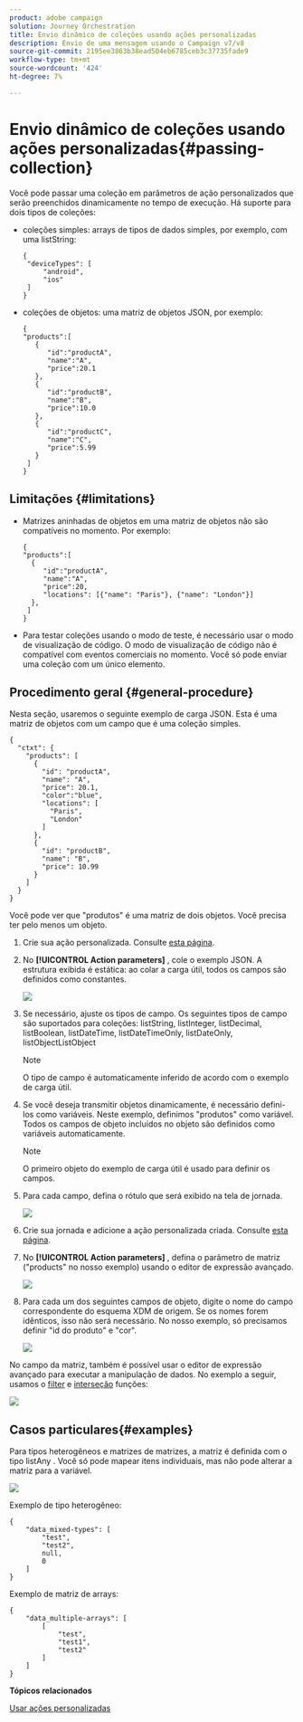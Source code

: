 ```yaml
---
product: adobe campaign
solution: Journey Orchestration
title: Envio dinâmico de coleções usando ações personalizadas
description: Envio de uma mensagem usando o Campaign v7/v8
source-git-commit: 2195ee3863b38ead504eb6785ceb3c37735fade9
workflow-type: tm+mt
source-wordcount: '424'
ht-degree: 7%

---
```



# Envio dinâmico de coleções usando ações personalizadas{#passing-collection}

Você pode passar uma coleção em parâmetros de ação personalizados que serão preenchidos dinamicamente no tempo de execução. Há suporte para dois tipos de coleções:

* coleções simples: arrays de tipos de dados simples, por exemplo, com uma listString:

   ```
   {
    "deviceTypes": [
        "android",
        "ios"
    ]
   }
   ```

* coleções de objetos: uma matriz de objetos JSON, por exemplo:

   ```
   {
   "products":[
      {
         "id":"productA",
         "name":"A",
         "price":20.1
      },
      {
         "id":"productB",
         "name":"B",
         "price":10.0
      },
      {
         "id":"productC",
         "name":"C",
         "price":5.99
      }
    ]
   }
   ```

## Limitações {#limitations}

* Matrizes aninhadas de objetos em uma matriz de objetos não são compatíveis no momento. Por exemplo:

   ```
   {
   "products":[
     {
        "id":"productA",
        "name":"A",
        "price":20,
        "locations": [{"name": "Paris"}, {"name": "London"}]
     },
    ]
   }
   ```
* Para testar coleções usando o modo de teste, é necessário usar o modo de visualização de código. O modo de visualização de código não é compatível com eventos comerciais no momento. Você só pode enviar uma coleção com um único elemento.

## Procedimento geral {#general-procedure}

Nesta seção, usaremos o seguinte exemplo de carga JSON. Esta é uma matriz de objetos com um campo que é uma coleção simples.

```
{
  "ctxt": {
    "products": [
      {
        "id": "productA",
        "name": "A",
        "price": 20.1,
        "color":"blue",
        "locations": [
          "Paris",
          "London"
        ]
      },
      {
        "id": "productB",
        "name": "B",
        "price": 10.99
      }
    ]
  }
}
```

Você pode ver que &quot;produtos&quot; é uma matriz de dois objetos. Você precisa ter pelo menos um objeto.

1. Crie sua ação personalizada. Consulte [esta página](../action/about-custom-action-configuration.md).

1. No **[!UICONTROL Action parameters]** , cole o exemplo JSON. A estrutura exibida é estática: ao colar a carga útil, todos os campos são definidos como constantes.

   ![](../assets/uc-collection-1.png)

1. Se necessário, ajuste os tipos de campo. Os seguintes tipos de campo são suportados para coleções: listString, listInteger, listDecimal, listBoolean, listDateTime, listDateTimeOnly, listDateOnly, listObjectListObject

   >[!NOTE]
   >
   >O tipo de campo é automaticamente inferido de acordo com o exemplo de carga útil.

1. Se você deseja transmitir objetos dinamicamente, é necessário defini-los como variáveis. Neste exemplo, definimos &quot;produtos&quot; como variável. Todos os campos de objeto incluídos no objeto são definidos como variáveis automaticamente.

   >[!NOTE]
   >
   >O primeiro objeto do exemplo de carga útil é usado para definir os campos.

1. Para cada campo, defina o rótulo que será exibido na tela de jornada.

   ![](../assets/uc-collection-2.png)

1. Crie sua jornada e adicione a ação personalizada criada. Consulte [esta página](../building-journeys/using-custom-actions.md).

1. No **[!UICONTROL Action parameters]** , defina o parâmetro de matriz (&quot;products&quot; no nosso exemplo) usando o editor de expressão avançado.

   ![](../assets/uc-collection-3.png)

1. Para cada um dos seguintes campos de objeto, digite o nome do campo correspondente do esquema XDM de origem. Se os nomes forem idênticos, isso não será necessário. No nosso exemplo, só precisamos definir &quot;id do produto&quot; e &quot;cor&quot;.

   ![](../assets/uc-collection-4.png)

No campo da matriz, também é possível usar o editor de expressão avançado para executar a manipulação de dados. No exemplo a seguir, usamos o [filter](../functions/functionfilter.md) e [interseção](../functions/functionintersect.md) funções:

![](../assets/uc-collection-5.png)

## Casos particulares{#examples}

Para tipos heterogêneos e matrizes de matrizes, a matriz é definida com o tipo listAny . Você só pode mapear itens individuais, mas não pode alterar a matriz para a variável.

![](../assets/uc-collection-heterogeneous.png)

Exemplo de tipo heterogêneo:

```
{
    "data_mixed-types": [
        "test",
        "test2",
        null,
        0
    ]
}
```

Exemplo de matriz de arrays:

```
{
    "data_multiple-arrays": [
        [
            "test",
            "test1",
            "test2"
        ]
    ]
}
```

**Tópicos relacionados**

[Usar ações personalizadas](../building-journeys/using-custom-actions.md)
